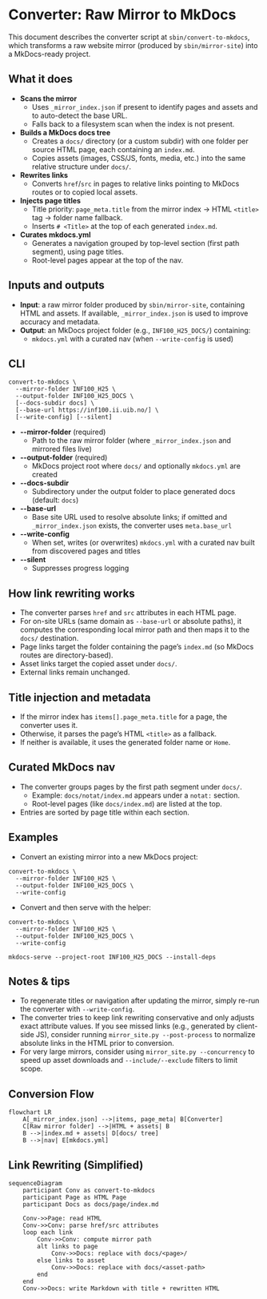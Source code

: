 # Converter: Raw Mirror to MkDocs

This document describes the converter script at `sbin/convert-to-mkdocs`, which transforms a raw website mirror (produced by `sbin/mirror-site`) into a MkDocs-ready project.

## What it does

- **Scans the mirror**
  - Uses `_mirror_index.json` if present to identify pages and assets and to auto-detect the base URL.
  - Falls back to a filesystem scan when the index is not present.
- **Builds a MkDocs docs tree**
  - Creates a `docs/` directory (or a custom subdir) with one folder per source HTML page, each containing an `index.md`.
  - Copies assets (images, CSS/JS, fonts, media, etc.) into the same relative structure under `docs/`.
- **Rewrites links**
  - Converts `href`/`src` in pages to relative links pointing to MkDocs routes or to copied local assets.
- **Injects page titles**
  - Title priority: `page_meta.title` from the mirror index → HTML `<title>` tag → folder name fallback.
  - Inserts `# <Title>` at the top of each generated `index.md`.
- **Curates mkdocs.yml**
  - Generates a navigation grouped by top-level section (first path segment), using page titles.
  - Root-level pages appear at the top of the nav.

## Inputs and outputs

- **Input**: a raw mirror folder produced by `sbin/mirror-site`, containing HTML and assets. If available, `_mirror_index.json` is used to improve accuracy and metadata.
- **Output**: an MkDocs project folder (e.g., `INF100_H25_DOCS/`) containing:
  - `mkdocs.yml` with a curated nav (when `--write-config` is used)

## CLI

```
convert-to-mkdocs \
  --mirror-folder INF100_H25 \
  --output-folder INF100_H25_DOCS \
  [--docs-subdir docs] \
  [--base-url https://inf100.ii.uib.no/] \
  [--write-config] [--silent]
```

- **--mirror-folder** (required)
  - Path to the raw mirror folder (where `_mirror_index.json` and mirrored files live)
- **--output-folder** (required)
  - MkDocs project root where `docs/` and optionally `mkdocs.yml` are created
- **--docs-subdir**
  - Subdirectory under the output folder to place generated docs (default: `docs`)
- **--base-url**
  - Base site URL used to resolve absolute links; if omitted and `_mirror_index.json` exists, the converter uses `meta.base_url`
- **--write-config**
  - When set, writes (or overwrites) `mkdocs.yml` with a curated nav built from discovered pages and titles
- **--silent**
  - Suppresses progress logging

## How link rewriting works

- The converter parses `href` and `src` attributes in each HTML page.
- For on-site URLs (same domain as `--base-url` or absolute paths), it computes the corresponding local mirror path and then maps it to the `docs/` destination.
- Page links target the folder containing the page’s `index.md` (so MkDocs routes are directory-based).
- Asset links target the copied asset under `docs/`.
- External links remain unchanged.

## Title injection and metadata

- If the mirror index has `items[].page_meta.title` for a page, the converter uses it.
- Otherwise, it parses the page’s HTML `<title>` as a fallback.
- If neither is available, it uses the generated folder name or `Home`.

## Curated MkDocs nav

- The converter groups pages by the first path segment under `docs/`.
  - Example: `docs/notat/index.md` appears under a `notat:` section.
  - Root-level pages (like `docs/index.md`) are listed at the top.
- Entries are sorted by page title within each section.

## Examples

- Convert an existing mirror into a new MkDocs project:

```
convert-to-mkdocs \
  --mirror-folder INF100_H25 \
  --output-folder INF100_H25_DOCS \
  --write-config
```

- Convert and then serve with the helper:

```
convert-to-mkdocs \
  --mirror-folder INF100_H25 \
  --output-folder INF100_H25_DOCS \
  --write-config

mkdocs-serve --project-root INF100_H25_DOCS --install-deps
```

## Notes & tips

- To regenerate titles or navigation after updating the mirror, simply re-run the converter with `--write-config`.
- The converter tries to keep link rewriting conservative and only adjusts exact attribute values. If you see missed links (e.g., generated by client-side JS), consider running `mirror_site.py --post-process` to normalize absolute links in the HTML prior to conversion.
- For very large mirrors, consider using `mirror_site.py --concurrency` to speed up asset downloads and `--include/--exclude` filters to limit scope.

## Conversion Flow

```mermaid
flowchart LR
    A[_mirror_index.json] -->|items, page_meta| B[Converter]
    C[Raw mirror folder] -->|HTML + assets| B
    B -->|index.md + assets| D[docs/ tree]
    B -->|nav| E[mkdocs.yml]
```

## Link Rewriting (Simplified)

```mermaid
sequenceDiagram
    participant Conv as convert-to-mkdocs
    participant Page as HTML Page
    participant Docs as docs/page/index.md

    Conv->>Page: read HTML
    Conv->>Conv: parse href/src attributes
    loop each link
        Conv->>Conv: compute mirror path
        alt links to page
            Conv->>Docs: replace with docs/<page>/
        else links to asset
            Conv->>Docs: replace with docs/<asset-path>
        end
    end
    Conv->>Docs: write Markdown with title + rewritten HTML
```
